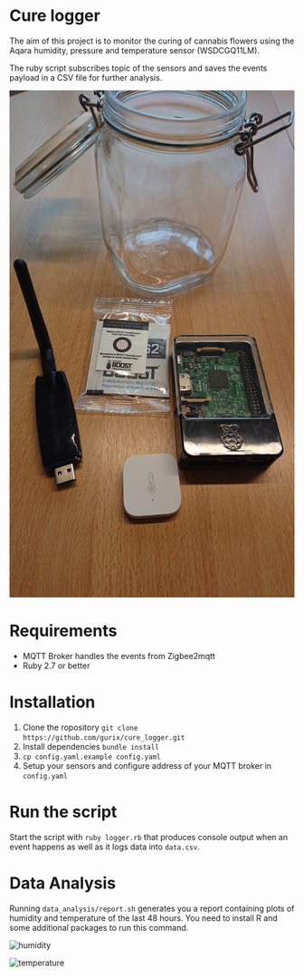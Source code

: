 # Cure logger
The aim of this project is to monitor the curing of cannabis flowers using the Aqara humidity, pressure and temperature sensor (WSDCGQ11LM).

The ruby script subscribes topic of the sensors and saves the events payload in a CSV file for further analysis.

![Harware](hardware.jpeg)

# Requirements
- MQTT Broker handles the events from Zigbee2mqtt
- Ruby 2.7 or better

# Installation
1. Clone the ropository `git clone https://github.com/gurix/cure_logger.git`
2. Install dependencies `bundle install`
3. `cp config.yaml.example config.yaml`
4. Setup your sensors and configure address of your MQTT broker in `config.yaml`

# Run the script
Start the script with `ruby logger.rb` that produces console output when an event happens as well as it logs data into `data.csv`.

# Data Analysis
Running `data_analysis/report.sh` generates you a report containing plots of humidity and temperature of the last 48 hours. You need to install R and some additional packages to run this command. 

![humidity](https://user-images.githubusercontent.com/95456/142857205-1ba6fdac-5c03-41bb-acd8-95531ec907dd.png)


![temperature](https://user-images.githubusercontent.com/95456/142857256-9fd1001e-9503-4a70-952b-18b18987894d.png)


